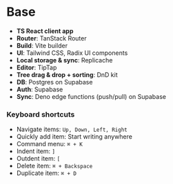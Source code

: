 # Base

- **TS React client app**
- **Router**: TanStack Router
- **Build**: Vite builder
- **UI**: Tailwind CSS, Radix UI components
- **Local storage & sync**: Replicache
- **Editor**: TipTap
- **Tree drag & drop + sorting**: DnD kit
- **DB**: Postgres on Supabase
- **Auth**: Supabase
- **Sync**: Deno edge functions (push/pull) on Supabase

### Keyboard shortcuts

- Navigate items: `Up, Down, Left, Right`
- Quickly add item: Start writing anywhere
- Command menu: `⌘ + K`
- Indent item: `]`
- Outdent item: `[`
- Delete item: `⌘ + Backspace`
- Duplicate item: `⌘ + D`
